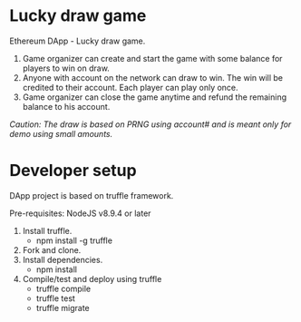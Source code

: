 # Lucky draw game
Ethereum DApp - Lucky draw game. 

1. Game organizer can create and start the game with some balance for players to win on draw.
2. Anyone with account on the network can draw to win. The win will be credited to their account. Each player can play only once. 
3. Game organizer can close the game anytime and refund the remaining balance to his account. 

_Caution: The draw is based on PRNG using account# and is meant only for demo using small amounts._

# Developer setup

DApp project is based on truffle framework. 

Pre-requisites: NodeJS v8.9.4 or later 

1. Install truffle. 
	- npm install -g truffle
2. Fork and clone. 
3. Install dependencies. 
	- npm install
4. Compile/test and deploy using truffle
	- truffle compile
	- truffle test
	- truffle migrate 